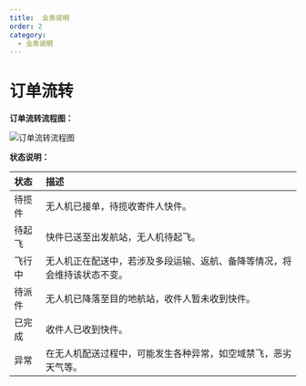 ```yaml
---
title:  业务说明
order: 2
category:
  - 业务说明
---
```

# 订单流转
**订单流转流程图：**

![](/assets/image/test.001.png "订单流转流程图")

**状态说明：**

|**状态**|**描述**|
| :- | :- |
|待揽件|无人机已接单，待揽收寄件人快件。|
|待起飞|快件已送至出发航站，无人机待起飞。|
|飞行中|无人机正在配送中，若涉及多段运输、返航、备降等情况，将会维持该状态不变。|
|待派件|无人机已降落至目的地航站，收件人暂未收到快件。|
|已完成|收件人已收到快件。|
|异常|在无人机配送过程中，可能发生各种异常，如空域禁飞，恶劣天气等。|
